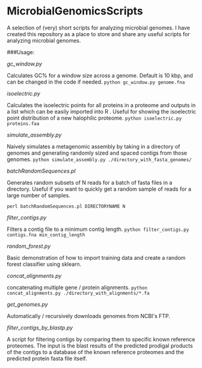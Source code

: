 # MicrobialGenomicsScripts
A selection of (very) short scripts for analyzing microbial genomes. I have created this repository as a place to store and share any useful scripts for analyzing microbial genomes.

###Usage:

*gc_window.py*

Calculates GC% for a window size across a genome. Default is 10 kbp, and can be changed in the code if needed.
`python gc_window.py genome.fna`

*isoelectric.py*

Calculates the isoelectric points for all proteins in a proteome and outputs in a list which can be easily imported into R . Useful for showing the isoelectric point distribution of a new halophilic proteome.
`python isoelectric.py proteins.faa`

*simulate_assembly.py*

Naively simulates a metagenomic assembly by taking in a directory of genomes and generating randomly sized and spaced contigs from those genomes.
`python simulate_assembly.py ./directory_with_fasta_genomes/`

*batchRandomSequences.pl*

Generates random subsets of N reads for a batch of fasta files in a directory. Useful if you want to quickly get a random sample of reads for a large number of samples.

`perl batchRandomSequences.pl DIRECTORYNAME N`

*filter_contigs.py*

Filters a contig file to a minimum contig length.
`python filter_contigs.py contigs.fna min_contig_length`

*random_forest.py*

Basic demonstration of how to import training data and create a random forest classifier using sklearn.

*concat_alignments.py*

concatenating multiple gene / protein alignments.
`python concat_alignments.py ./directory_with_alignments/*.fa`

*get_genomes.py*

Automatically / recursively downloads genomes from NCBI's FTP.

*filter_contigs_by_blastp.py*

A script for filtering contigs by comparing them to specific known reference proteomes. The input is the blast results of the predicted prodigal products of the contigs to a database of the known reference proteomes and the predicted protein fasta file itself.
